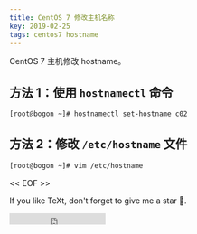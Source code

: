 ```yaml
---
title: CentOS 7 修改主机名称
key: 2019-02-25
tags: centos7 hostname
---
```


CentOS 7 主机修改 hostname。

<!--more-->

## 方法 1：使用 `hostnamectl` 命令

```sh
[root@bogon ~]# hostnamectl set-hostname c02
```

## 方法 2：修改  `/etc/hostname` 文件

```sh
[root@bogon ~]# vim /etc/hostname

```



<< EOF >>

If you like TeXt, don't forget to give me a star :star2:.

<iframe src="https://ghbtns.com/github-btn.html?user=kitian616&repo=jekyll-TeXt-theme&type=star&count=true" frameborder="0" scrolling="0" width="170px" height="20px"></iframe>
